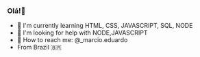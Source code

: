 ### Olá!👋


- 🌱 I'm currently learning HTML, CSS, JAVASCRIPT, SQL, NODE
- 🤫 I'm looking for help with NODE,JAVASCRIPT
- 📱 How to reach me: @_marcio.eduardo
- From Brazil 🇧🇷
